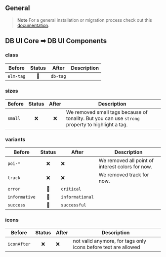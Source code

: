 ## General

> **Note**
> For a general installation or migration process check out this [documentation](https://www.npmjs.com/package/@db-ui/components).

## DB UI Core ➡ DB UI Components

### class

| Before    | Status | After    | Description |
| --------- | :----: | -------- | ----------- |
| `elm-tag` |   🔁   | `db-tag` |             |

### sizes

| Before  | Status | After | Description                                                                             |
| ------- | :----: | :---: | --------------------------------------------------------------------------------------- |
| `small` |   ❌   |  ❌   | We removed small tags because of tonality. But you can use `strong` property to highlight a tag. |

### variants

| Before        | Status | After           | Description                                      |
| ------------- | :----: | --------------- | ------------------------------------------------ |
| `poi-*`       |   ❌   | ❌              | We removed all point of interest colors for now. |
| `track`       |   ❌   | ❌              | We removed track for now.                        |
| `error`       |   🔁   | `critical`      |                                                  |
| `informative` |   🔁   | `informational` |                                                  |
| `success`     |   🔁   | `successful`    |                                                  |

### icons

| Before      | Status | After | Description                                                    |
| ----------- | :----: | ----- | -------------------------------------------------------------- |
| `iconAfter` |   ❌   | ❌    | not valid anymore, for tags only icons before text are allowed |
